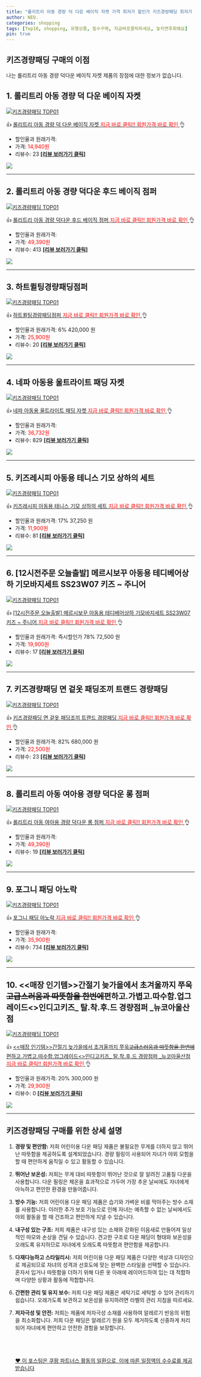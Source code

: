 ```yaml
---
title: "롤리트리 아동 경량 덕 다운 베이직 자켓 가격 최저가 할인가 키즈경량패딩 최저가 추천 제품 비교"
author: NEO.
categories: shopping
tags: [Top10, shopping, 유행상품, 필수구매, 지금바로클릭하세요, 놓치면후회해요]
pin: true
---
```

## 키즈경량패딩 구매의 이점
나는 롤리트리 아동 경량 덕다운 베이직 자켓 제품의 장점에 대한 정보가 없습니다.

   

## 1. 롤리트리 아동 경량 덕 다운 베이직 자켓

[![키즈경량패딩 TOP01](https://thumbnail7.coupangcdn.com/thumbnails/remote/490x490ex/image/retail/images/144911075969805-12028ff9-3c89-43aa-9209-c7cb7f41ebc0.jpg)](https://link.coupang.com/re/AFFSDP?lptag=AF3617701&subid=GithubCoopas&pageKey=6690428680&traceid=V0-153&itemId=15458505624&vendorItemId=82678059131)


👍 [롤리트리 아동 경량 덕 다운 베이직 자켓 <font color=red> 지금 바로 클릭!! 회원가격 바로 확인 </font> ](https://link.coupang.com/re/AFFSDP?lptag=AF3617701&subid=GithubCoopas&pageKey=6690428680&traceid=V0-153&itemId=15458505624&vendorItemId=82678059131) 👌 


- 할인율과 원래가격: 
- 가격: <span style='color:red'>14,940원</span>
- 리뷰수: 23  [**[리뷰 보러가기 클릭]**](https://link.coupang.com/re/AFFSDP?lptag=AF3617701&subid=GithubCoopas&pageKey=6690428680&traceid=V0-153&itemId=15458505624&vendorItemId=82678059131)

[![](/discount_price.png)](https://link.coupang.com/re/AFFSDP?lptag=AF3617701&subid=GithubCoopas&pageKey=6690428680&traceid=V0-153&itemId=15458505624&vendorItemId=82678059131)

---


   

## 2. 롤리트리 아동 경량 덕다운 후드 베이직 점퍼

[![키즈경량패딩 TOP01](https://thumbnail10.coupangcdn.com/thumbnails/remote/490x490ex/image/retail/images/209978078989004-b7da07a0-2a55-4a83-8c7e-4e93e064337d.jpg)](https://link.coupang.com/re/AFFSDP?lptag=AF3617701&subid=GithubCoopas&pageKey=6690428661&traceid=V0-153&itemId=15458505566&vendorItemId=82678059184)


👍 [롤리트리 아동 경량 덕다운 후드 베이직 점퍼 <font color=red> 지금 바로 클릭!! 회원가격 바로 확인 </font> ](https://link.coupang.com/re/AFFSDP?lptag=AF3617701&subid=GithubCoopas&pageKey=6690428661&traceid=V0-153&itemId=15458505566&vendorItemId=82678059184) 👌 


- 할인율과 원래가격: 
- 가격: <span style='color:red'>49,390원</span>
- 리뷰수: 413  [**[리뷰 보러가기 클릭]**](https://link.coupang.com/re/AFFSDP?lptag=AF3617701&subid=GithubCoopas&pageKey=6690428661&traceid=V0-153&itemId=15458505566&vendorItemId=82678059184)

[![](/discount_price.png)](https://link.coupang.com/re/AFFSDP?lptag=AF3617701&subid=GithubCoopas&pageKey=6690428661&traceid=V0-153&itemId=15458505566&vendorItemId=82678059184)

---


   

## 3. 하트퀼팅경량패딩점퍼

[![키즈경량패딩 TOP01](https://thumbnail7.coupangcdn.com/thumbnails/remote/490x490ex/image/vendor_inventory/c9f7/b8165be79084bdc9ee197b2eaa151e407af8be59118cfdc8d71f2cb986c1.jpg)](https://link.coupang.com/re/AFFSDP?lptag=AF3617701&subid=GithubCoopas&pageKey=7658335989&traceid=V0-153&itemId=20395620575&vendorItemId=87349238498)


👍 [하트퀼팅경량패딩점퍼 <font color=red> 지금 바로 클릭!! 회원가격 바로 확인 </font> ](https://link.coupang.com/re/AFFSDP?lptag=AF3617701&subid=GithubCoopas&pageKey=7658335989&traceid=V0-153&itemId=20395620575&vendorItemId=87349238498) 👌 


- 할인율과 원래가격: 6%  420,000   원
- 가격: <span style='color:red'>25,900원</span>
- 리뷰수: 20  [**[리뷰 보러가기 클릭]**](https://link.coupang.com/re/AFFSDP?lptag=AF3617701&subid=GithubCoopas&pageKey=7658335989&traceid=V0-153&itemId=20395620575&vendorItemId=87349238498)

[![](/discount_price.png)](https://link.coupang.com/re/AFFSDP?lptag=AF3617701&subid=GithubCoopas&pageKey=7658335989&traceid=V0-153&itemId=20395620575&vendorItemId=87349238498)

---


   

## 4. 네파 아동용 울트라이트 패딩 자켓

[![키즈경량패딩 TOP01](https://thumbnail8.coupangcdn.com/thumbnails/remote/490x490ex/image/retail/images/2023/10/25/18/6/e9e8bc5e-f4b1-41e1-afaa-788dd1133ad0.jpg)](https://link.coupang.com/re/AFFSDP?lptag=AF3617701&subid=GithubCoopas&pageKey=7551570470&traceid=V0-153&itemId=19874529850&vendorItemId=87573168067)


👍 [네파 아동용 울트라이트 패딩 자켓 <font color=red> 지금 바로 클릭!! 회원가격 바로 확인 </font> ](https://link.coupang.com/re/AFFSDP?lptag=AF3617701&subid=GithubCoopas&pageKey=7551570470&traceid=V0-153&itemId=19874529850&vendorItemId=87573168067) 👌 


- 할인율과 원래가격: 
- 가격: <span style='color:red'>36,732원</span>
- 리뷰수: 829  [**[리뷰 보러가기 클릭]**](https://link.coupang.com/re/AFFSDP?lptag=AF3617701&subid=GithubCoopas&pageKey=7551570470&traceid=V0-153&itemId=19874529850&vendorItemId=87573168067)

[![](/discount_price.png)](https://link.coupang.com/re/AFFSDP?lptag=AF3617701&subid=GithubCoopas&pageKey=7551570470&traceid=V0-153&itemId=19874529850&vendorItemId=87573168067)

---


   

## 5. 키즈레시피 아동용 테니스 기모 상하의 세트

[![키즈경량패딩 TOP01](https://thumbnail8.coupangcdn.com/thumbnails/remote/490x490ex/image/vendor_inventory/636a/efd2c26cd6dbf168f3022d4d23eb4b585bdabfd0667fa34015a14d1c1b75.jpg)](https://link.coupang.com/re/AFFSDP?lptag=AF3617701&subid=GithubCoopas&pageKey=6919717179&traceid=V0-153&itemId=16705263929&vendorItemId=87657223874)


👍 [키즈레시피 아동용 테니스 기모 상하의 세트 <font color=red> 지금 바로 클릭!! 회원가격 바로 확인 </font> ](https://link.coupang.com/re/AFFSDP?lptag=AF3617701&subid=GithubCoopas&pageKey=6919717179&traceid=V0-153&itemId=16705263929&vendorItemId=87657223874) 👌 


- 할인율과 원래가격: 17%  37,250   원
- 가격: <span style='color:red'>11,900원</span>
- 리뷰수: 81  [**[리뷰 보러가기 클릭]**](https://link.coupang.com/re/AFFSDP?lptag=AF3617701&subid=GithubCoopas&pageKey=6919717179&traceid=V0-153&itemId=16705263929&vendorItemId=87657223874)

[![](/discount_price.png)](https://link.coupang.com/re/AFFSDP?lptag=AF3617701&subid=GithubCoopas&pageKey=6919717179&traceid=V0-153&itemId=16705263929&vendorItemId=87657223874)

---


   

## 6. [12시전주문 오늘출발] 메르시보꾸 아동용 테디베어상하 기모바지세트 SS23W07 키즈 ~ 주니어

[![키즈경량패딩 TOP01](https://thumbnail6.coupangcdn.com/thumbnails/remote/490x490ex/image/vendor_inventory/9b53/f19613ed286c9406c9328cc01355c8dc24adbb07fbcd2ac9d85eef9e049f.jpg)](https://link.coupang.com/re/AFFSDP?lptag=AF3617701&subid=GithubCoopas&pageKey=7690296737&traceid=V0-153&itemId=20563494401&vendorItemId=87639176163)


👍 [[12시전주문 오늘출발] 메르시보꾸 아동용 테디베어상하 기모바지세트 SS23W07 키즈 ~ 주니어 <font color=red> 지금 바로 클릭!! 회원가격 바로 확인 </font> ](https://link.coupang.com/re/AFFSDP?lptag=AF3617701&subid=GithubCoopas&pageKey=7690296737&traceid=V0-153&itemId=20563494401&vendorItemId=87639176163) 👌 


- 할인율과 원래가격: 즉시할인가 78%  72,500   원
- 가격: <span style='color:red'>19,900원</span>
- 리뷰수: 17  [**[리뷰 보러가기 클릭]**](https://link.coupang.com/re/AFFSDP?lptag=AF3617701&subid=GithubCoopas&pageKey=7690296737&traceid=V0-153&itemId=20563494401&vendorItemId=87639176163)

[![](/discount_price.png)](https://link.coupang.com/re/AFFSDP?lptag=AF3617701&subid=GithubCoopas&pageKey=7690296737&traceid=V0-153&itemId=20563494401&vendorItemId=87639176163)

---


   

## 7. 키즈경량패딩 면 겉옷 패딩조끼 트랜드 경량패딩

[![키즈경량패딩 TOP01](https://thumbnail10.coupangcdn.com/thumbnails/remote/490x490ex/image/vendor_inventory/e97b/f865780f63ad0df6988167dc8d3c412ba4950f8656dec30afd738e526668.jpg)](https://link.coupang.com/re/AFFSDP?lptag=AF3617701&subid=GithubCoopas&pageKey=7685312880&traceid=V0-153&itemId=20536680005&vendorItemId=87613455717)


👍 [키즈경량패딩 면 겉옷 패딩조끼 트랜드 경량패딩 <font color=red> 지금 바로 클릭!! 회원가격 바로 확인 </font> ](https://link.coupang.com/re/AFFSDP?lptag=AF3617701&subid=GithubCoopas&pageKey=7685312880&traceid=V0-153&itemId=20536680005&vendorItemId=87613455717) 👌 


- 할인율과 원래가격: 82%  680,000   원
- 가격: <span style='color:red'>22,500원</span>
- 리뷰수: 23  [**[리뷰 보러가기 클릭]**](https://link.coupang.com/re/AFFSDP?lptag=AF3617701&subid=GithubCoopas&pageKey=7685312880&traceid=V0-153&itemId=20536680005&vendorItemId=87613455717)

[![](/discount_price.png)](https://link.coupang.com/re/AFFSDP?lptag=AF3617701&subid=GithubCoopas&pageKey=7685312880&traceid=V0-153&itemId=20536680005&vendorItemId=87613455717)

---


   

## 8. 롤리트리 아동 여아용 경량 덕다운 롱 점퍼

[![키즈경량패딩 TOP01](https://thumbnail9.coupangcdn.com/thumbnails/remote/490x490ex/image/retail/images/814128848163419-558cbebf-52c9-4f6e-b032-61a2c4de4a5f.jpg)](https://link.coupang.com/re/AFFSDP?lptag=AF3617701&subid=GithubCoopas&pageKey=6690428662&traceid=V0-153&itemId=15458505573&vendorItemId=82678059161)


👍 [롤리트리 아동 여아용 경량 덕다운 롱 점퍼 <font color=red> 지금 바로 클릭!! 회원가격 바로 확인 </font> ](https://link.coupang.com/re/AFFSDP?lptag=AF3617701&subid=GithubCoopas&pageKey=6690428662&traceid=V0-153&itemId=15458505573&vendorItemId=82678059161) 👌 


- 할인율과 원래가격: 
- 가격: <span style='color:red'>49,390원</span>
- 리뷰수: 19  [**[리뷰 보러가기 클릭]**](https://link.coupang.com/re/AFFSDP?lptag=AF3617701&subid=GithubCoopas&pageKey=6690428662&traceid=V0-153&itemId=15458505573&vendorItemId=82678059161)

[![](/discount_price.png)](https://link.coupang.com/re/AFFSDP?lptag=AF3617701&subid=GithubCoopas&pageKey=6690428662&traceid=V0-153&itemId=15458505573&vendorItemId=82678059161)

---


   

## 9. 포그니 패딩 아노락

[![키즈경량패딩 TOP01](https://thumbnail10.coupangcdn.com/thumbnails/remote/490x490ex/image/vendor_inventory/8846/10413a1940bda0bc749c2a13879d073c1dde62a1ebea211c89715e32b6fe.jpg)](https://link.coupang.com/re/AFFSDP?lptag=AF3617701&subid=GithubCoopas&pageKey=7634564691&traceid=V0-153&itemId=20270248301&vendorItemId=87357383145)


👍 [포그니 패딩 아노락 <font color=red> 지금 바로 클릭!! 회원가격 바로 확인 </font> ](https://link.coupang.com/re/AFFSDP?lptag=AF3617701&subid=GithubCoopas&pageKey=7634564691&traceid=V0-153&itemId=20270248301&vendorItemId=87357383145) 👌 


- 할인율과 원래가격: 
- 가격: <span style='color:red'>35,900원</span>
- 리뷰수: 734  [**[리뷰 보러가기 클릭]**](https://link.coupang.com/re/AFFSDP?lptag=AF3617701&subid=GithubCoopas&pageKey=7634564691&traceid=V0-153&itemId=20270248301&vendorItemId=87357383145)

[![](/discount_price.png)](https://link.coupang.com/re/AFFSDP?lptag=AF3617701&subid=GithubCoopas&pageKey=7634564691&traceid=V0-153&itemId=20270248301&vendorItemId=87357383145)

---


   

## 10. <<매장 인기템>>간절기 늦가을에서 초겨울까지 쭈욱~~고급스러움과 따뜻함을 한번에~~편하고.가볍고.따수함.업그레이드<>인디고키즈_ 탈.착.후.드 경량점퍼 _뉴코아울산점

[![키즈경량패딩 TOP01](https://thumbnail9.coupangcdn.com/thumbnails/remote/490x490ex/image/vendor_inventory/230f/1dc7732dcdc6f0482c79f043e064d81731a30bbe854d5e7a937e92a771ac.jpg)](https://link.coupang.com/re/AFFSDP?lptag=AF3617701&subid=GithubCoopas&pageKey=7637829594&traceid=V0-153&itemId=20285852327&vendorItemId=87372248390)


👍 [<<매장 인기템>>간절기 늦가을에서 초겨울까지 쭈욱~~고급스러움과 따뜻함을 한번에~~편하고.가볍고.따수함.업그레이드<>인디고키즈_ 탈.착.후.드 경량점퍼 _뉴코아울산점 <font color=red> 지금 바로 클릭!! 회원가격 바로 확인 </font> ](https://link.coupang.com/re/AFFSDP?lptag=AF3617701&subid=GithubCoopas&pageKey=7637829594&traceid=V0-153&itemId=20285852327&vendorItemId=87372248390) 👌 


- 할인율과 원래가격: 20%  300,000   원
- 가격: <span style='color:red'>29,900원</span>
- 리뷰수: 0  [**[리뷰 보러가기 클릭]**](https://link.coupang.com/re/AFFSDP?lptag=AF3617701&subid=GithubCoopas&pageKey=7637829594&traceid=V0-153&itemId=20285852327&vendorItemId=87372248390)

[![](/discount_price.png)](https://link.coupang.com/re/AFFSDP?lptag=AF3617701&subid=GithubCoopas&pageKey=7637829594&traceid=V0-153&itemId=20285852327&vendorItemId=87372248390)

---
## 키즈경량패딩 구매를 위한 상세 설명
1. **경량 및 편안함:** 저희 어린이용 다운 패딩 제품은 불필요한 무게를 더하지 않고 뛰어난 따뜻함을 제공하도록 설계되었습니다. 경량 필링이 사용되어 자녀가 야외 모험을 할 때 편안하게 움직일 수 있고 활동할 수 있습니다.


2. **뛰어난 보온성:** 저희는 무게 대비 따뜻함이 뛰어난 것으로 잘 알려진 고품질 다운을 사용합니다. 다운 필링은 체온을 효과적으로 가두어 가장 추운 날씨에도 자녀에게 아늑하고 편안한 환경을 만들어줍니다.


3. **방수 기능:** 저희 어린이용 다운 패딩 제품은 습기와 가벼운 비를 막아주는 방수 소재를 사용합니다. 이러한 추가 보호 기능으로 인해 자녀는 예측할 수 없는 날씨에서도 야외 활동을 할 때 건조하고 편안하게 지낼 수 있습니다.


4. **내구성 있는 구조:** 저희 제품은 내구성 있는 소재와 강화된 이음새로 만들어져 일상적인 마모와 손상을 견딜 수 있습니다. 견고한 구조로 다운 패딩이 형태와 보온성을 오래도록 유지하므로 자녀에게 오래도록 따뜻함과 편안함을 제공합니다.


5. **다재다능하고 스타일리시:** 저희 어린이용 다운 패딩 제품은 다양한 색상과 디자인으로 제공되므로 자녀의 성격과 선호도에 맞는 완벽한 스타일을 선택할 수 있습니다. 혼자서 입거나 따뜻함을 더하기 위해 다른 옷 아래에 레이어드하여 입는 데 적합하며 다양한 상황과 활동에 적합합니다.


6. **간편한 관리 및 유지 보수:** 저희 다운 패딩 제품은 세탁기로 세탁할 수 있어 관리하기 쉽습니다. 오래가도록 보관하고 보온성을 유지하려면 라벨의 관리 지침을 따르세요.


7. **저자극성 및 안전:** 저희는 제품에 저자극성 소재를 사용하여 알레르기 반응의 위험을 최소화합니다. 저희 다운 패딩은 알레르기 원을 모두 제거하도록 신중하게 처리되어 자녀에게 편안하고 안전한 경험을 보장합니다.<br><br><br><br><br> [ ❤  이 포스팅은 쿠팡 파트너스 활동의 일환으로, 이에 따른 일정액의 수수료를 제공받습니다](https://link.coupang.com/a/bcEFyh)